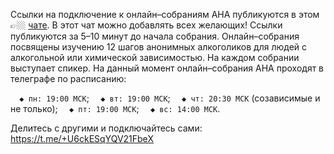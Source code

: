 Ссылки на подключение к онлайн–собраниям АНА публикуются в этом 👉🏼 [чате](https://t.me/+U6ckESqYQV21FbeX). В этот чат можно добавлять всех желающих! Ссылки публикуются за 5–10 минут до начала собрания. Онлайн–собрания посвящены изучению 12 шагов анонимных алкоголиков для людей с алкогольной или химической зависимостью. На каждом собрании выступает спикер. На данный момент онлайн–собрания АНА проходят в телеграфе по расписанию:

`  ◆ пн: 19:00 МСК`;
`  ◆ вт: 19:00 МСК`;
`  ◆ чт: 20:30 МСК` (созависимые и не только);
`  ◆ пт: 19:00 МСК`;
`  ◆ вс: 14:00 МСК`.

Делитесь с другими и подключайтесь сами: https://t.me/+U6ckESqYQV21FbeX
